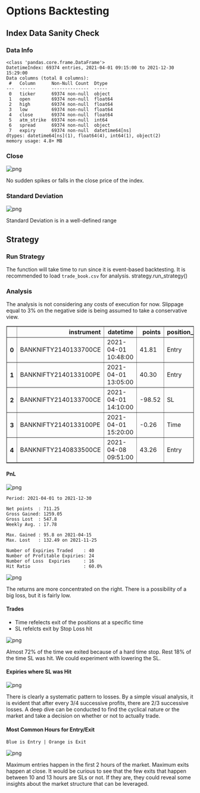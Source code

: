 # Options Backtesting

## Index Data Sanity Check

### Data Info


 

    <class 'pandas.core.frame.DataFrame'>
    DatetimeIndex: 69374 entries, 2021-04-01 09:15:00 to 2021-12-30 15:29:00
    Data columns (total 8 columns):
     #   Column      Non-Null Count  Dtype         
    ---  ------      --------------  -----         
     0   ticker      69374 non-null  object        
     1   open        69374 non-null  float64       
     2   high        69374 non-null  float64       
     3   low         69374 non-null  float64       
     4   close       69374 non-null  float64       
     5   atm_strike  69374 non-null  int64         
     6   spread      69374 non-null  object        
     7   expiry      69374 non-null  datetime64[ns]
    dtypes: datetime64[ns](1), float64(4), int64(1), object(2)
    memory usage: 4.8+ MB


### Close


 


    
![png](output_10_0.png)
    


No sudden spikes or falls in the close price of the index.

### Standard Deviation


 


    
![png](output_13_0.png)
    


Standard Deviation is in a well-defined range

## Strategy

### Run Strategy
The function will take time to run since it is event-based backtesting. It is recommended to load `trade_book.csv` for analysis.
strategy.run_strategy()
### Analysis
The analysis is not considering any costs of execution for now. Slippage equal to 3% on the negative side is being assumed to take a conservative view.


 




<div>
<style scoped>
    .dataframe tbody tr th:only-of-type {
        vertical-align: middle;
    }

    .dataframe tbody tr th {
        vertical-align: top;
    }

    .dataframe thead th {
        text-align: right;
    }
</style>
<table border="1" class="dataframe">
  <thead>
    <tr style="text-align: right;">
      <th></th>
      <th>instrument</th>
      <th>datetime</th>
      <th>points</th>
      <th>position_type</th>
      <th>expiry</th>
    </tr>
  </thead>
  <tbody>
    <tr>
      <th>0</th>
      <td>BANKNIFTY2140133700CE</td>
      <td>2021-04-01 10:48:00</td>
      <td>41.81</td>
      <td>Entry</td>
      <td>2021-04-01 15:30:00</td>
    </tr>
    <tr>
      <th>1</th>
      <td>BANKNIFTY2140133100PE</td>
      <td>2021-04-01 13:05:00</td>
      <td>40.30</td>
      <td>Entry</td>
      <td>2021-04-01 15:30:00</td>
    </tr>
    <tr>
      <th>2</th>
      <td>BANKNIFTY2140133700CE</td>
      <td>2021-04-01 14:10:00</td>
      <td>-98.52</td>
      <td>SL</td>
      <td>2021-04-01 15:30:00</td>
    </tr>
    <tr>
      <th>3</th>
      <td>BANKNIFTY2140133100PE</td>
      <td>2021-04-01 15:20:00</td>
      <td>-0.26</td>
      <td>Time</td>
      <td>2021-04-01 15:30:00</td>
    </tr>
    <tr>
      <th>4</th>
      <td>BANKNIFTY2140833500CE</td>
      <td>2021-04-08 09:51:00</td>
      <td>43.26</td>
      <td>Entry</td>
      <td>2021-04-08 15:30:00</td>
    </tr>
  </tbody>
</table>
</div>



#### PnL


 


    
![png](output_21_0.png)
    


    
    Period: 2021-04-01 to 2021-12-30
    
    Net points  : 711.25
    Gross Gained: 1259.05
    Gross Lost  : 547.8
    Weekly Avg. : 17.78
    
    Max. Gained : 95.8 on 2021-04-15
    Max. Lost   : 132.49 on 2021-11-25
    
    Number of Expiries Traded    : 40
    Number of Profitable Expiries: 24
    Number of Loss  Expiries     : 16
    Hit Ratio                    : 60.0%
    



 


    
![png](output_22_0.png)
    


The returns are more concentrated on the right. There is a possibility of a big loss, but it is fairly low.

#### Trades
- Time refelects exit of the positions at a specific time
- SL refelcts exit by Stop Loss hit


 


    
![png](output_25_0.png)
    


Almost 72% of the time we exited because of a hard time stop. Rest 18% of the time SL was hit. We could experiment with lowering the SL.

#### Expiries where SL was Hit


 


    
![png](output_28_0.png)
    


There is clearly a systematic pattern to losses. By a simple visual analysis, it is evident that after every 3/4 successive profits, there are 2/3 successive losses. A deep dive can be conducted to find the cyclical nature or the market and take a decision on whether or not to actually trade.

#### Most Common Hours for Entry/Exit
`Blue is Entry | Orange is Exit`


 


    
![png](output_31_0.png)
    


Maximum entries happen in the first 2 hours of the market. Maximum exits happen at close. It would be curious to see that the few exits that happen between 10 and 13 hours are SLs or not. If they are, they could reveal some insights about the market structure that can be leveraged.
